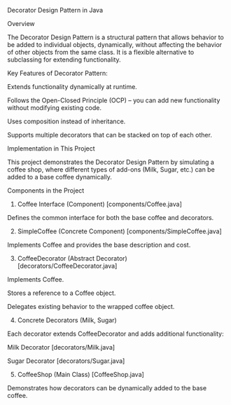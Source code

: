 Decorator Design Pattern in Java

Overview

The Decorator Design Pattern is a structural pattern that allows behavior to be added to individual objects, dynamically, without affecting the behavior of other objects from the same class. It is a flexible alternative to subclassing for extending functionality.

Key Features of Decorator Pattern:

Extends functionality dynamically at runtime.

Follows the Open-Closed Principle (OCP) – you can add new functionality without modifying existing code.

Uses composition instead of inheritance.

Supports multiple decorators that can be stacked on top of each other.

Implementation in This Project

This project demonstrates the Decorator Design Pattern by simulating a coffee shop, where different types of add-ons (Milk, Sugar, etc.) can be added to a base coffee dynamically.

Components in the Project

1. Coffee Interface (Component) [components/Coffee.java]

Defines the common interface for both the base coffee and decorators.

2. SimpleCoffee (Concrete Component) [components/SimpleCoffee.java]

Implements Coffee and provides the base description and cost.

3. CoffeeDecorator (Abstract Decorator) [decorators/CoffeeDecorator.java]

Implements Coffee.

Stores a reference to a Coffee object.

Delegates existing behavior to the wrapped coffee object.

4. Concrete Decorators (Milk, Sugar)

Each decorator extends CoffeeDecorator and adds additional functionality:

Milk Decorator [decorators/Milk.java]

Sugar Decorator [decorators/Sugar.java]

5. CoffeeShop (Main Class) [CoffeeShop.java]

Demonstrates how decorators can be dynamically added to the base coffee.

